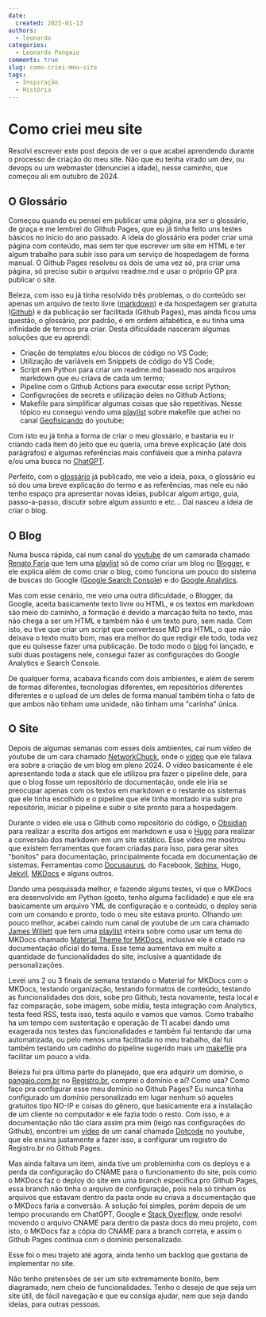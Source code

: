 ```yaml
---
date:
  created: 2025-01-13
authors:
  - leonardo
categories:
  - Leonardo Pangaio
comments: true
slug: como-criei-meu-site
tags:
  - Inspiração
  - História
---
```


# Como criei meu site

Resolvi escrever este post depois de ver o que acabei aprendendo durante o processo de criação do meu site. Não que eu tenha virado um dev, ou devops ou um webmaster (denunciei a idade), nesse caminho, que começou ali em outubro de 2024.

<!-- more -->

## O Glossário

Começou quando eu pensei em publicar uma página, pra ser o glossário, de graça e me lembrei do Github Pages, que eu já tinha feito uns testes básicos no início do ano passado. A ideia do glossário era poder criar uma página com conteúdo, mas sem ter que escrever um site em HTML e ter algum trabalho para subir isso para um serviço de hospedagem de forma manual. O Github Pages resolveu os dois de uma vez só, pra criar uma página, só preciso subir o arquivo readme.md e usar o próprio GP pra publicar o site.

Beleza, com isso eu já tinha resolvido três problemas, o do conteúdo ser apenas um arquivo de texto livre ([markdown](https://www.markdownguide.org/)) e da hospedagem ser gratuita ([Github](https://github.com/)) e da publicação ser facilitada (Github Pages), mas ainda ficou uma questão, o glossário, por padrão, é em ordem alfabética, e eu tinha uma infinidade de termos pra criar. Desta dificuldade nasceram algumas soluções que eu aprendi:

- Criação de templates e/ou blocos de código no VS Code;
- Utilização de variáveis em Snippets de código do VS Code;
- Script em Python para criar um readme.md baseado nos arquivos markdown que eu criava de cada um termo;
- Pipeline com o Github Actions para executar esse script Python;
- Configurações de secrets e utilização deles no Github Actions;
- Makefile para simplificar algumas coisas que são repetitivas. Nesse tópico eu consegui vendo uma [playlist](https://youtube.com/playlist?list=PLLCFxfe9wkl-tCZvSCbzQGcNv9nSN5ZAP&si=-KVgSufivzJ-qGNl) sobre makefile que achei no canal [Geofisicando](https://www.youtube.com/@Geofisicando) do youtube;

Com isto eu já tinha a forma de criar o meu glossário, e bastaria eu ir criando cada item do jeito que eu queria, uma breve explicação (até dois parágrafos) e algumas referências mais confiáveis que a minha palavra e/ou uma busca no [ChatGPT](https://chatgpt.com).

Perfeito, com o [glossário](https://leonardopangaio.github.io/glossario/) já publicado, me veio a ideia, poxa, o glossário eu só dou uma breve explicação do termo e as referências, mas nele eu não tenho espaço pra apresentar novas ideias, publicar algum artigo, guia, passo-a-passo, discutir sobre algum assunto e etc... Daí nasceu a ideia de criar o blog.

## O Blog

Numa busca rápida, caí num canal do [youtube](https://www.youtube.com/) de um camarada chamado [Renato Faria](https://www.youtube.com/@RenatoFariaPro) que tem uma [playlist](https://youtube.com/playlist?list=PLYVsHDrAWfs7VDzGaMNVZ-lRmpvZ0iQed&si=Z1NImhlCIR3cXuYA) só de como criar um blog no [Blogger](https://www.blogger.com), e ele explica além de como criar o blog, como funciona um pouco do sistema de buscas do Google ([Google Search Console](https://search.google.com)) e do [Google Analytics](https://analytics.google.com).

Mas com esse cenário, me veio uma outra dificuldade, o Blogger, da Google, aceita basicamente texto livre ou HTML, e os textos em markdown são meio do caminho, a formação é devido a marcação feita no texto, mas não chega a ser um HTML e também não é um texto puro, sem nada. Com isto, eu tive que criar um script que convertesse MD pra HTML, o que não deixava o texto muito bom, mas era melhor do que redigir ele todo, toda vez que eu quisesse fazer uma publicação. De todo modo o [blog](https://almanaquedotech.blogspot.com/) foi lançado, e subi duas postagens nele, consegui fazer as configurações do Google Analytics e Search Console.

De qualquer forma, acabava ficando com dois ambientes, e além de serem de formas diferentes, tecnologias diferentes, em repositórios diferentes diferentes e o upload de um deles de forma manual também tinha o fato de que ambos não tinham uma unidade, não tinham uma "carinha" única.

## O Site

Depois de algumas semanas com esses dois ambientes, caí num vídeo de youtube de um cara chamado [NetworkChuck](https://www.youtube.com/@NetworkChuck), onde o [vídeo](https://youtu.be/dnE7c0ELEH8?si=J8GAMCbSL5PRvspc) que ele falava era sobre a criação de um blog em pleno 2024. O vídeo basicamente é ele apresentando toda a stack que ele utilizou pra fazer o pipeline dele, para que o blog fosse um repositório de documentação, onde ele iria se preocupar apenas com os textos em markdown e o restante os sistemas que ele tinha escolhido e o pipeline que ele tinha montado iria subir pro repositório, iniciar o pipeline e subir o site pronto para a hospedagem.

Durante o vídeo ele usa o Github como repositório do código, o [Obsidian](https://obsidian.md/) para realizar a escrita dos artigos em markdown e usa o [Hugo](https://gohugo.io/) para realizar a conversão dos markdown em um site estático. Esse vídeo me mostrou que existem ferramentas que foram criadas para isso, para gerar sites "bonitos" para documentação, principalmente focada em documentação de sistemas. Ferramentas como [Docusaurus](https://docusaurus.io/), do Facebook, [Sphinx](https://www.sphinx-doc.org), Hugo, [Jekyll](https://jekyllrb.com/), [MKDocs](https://www.mkdocs.org/) e alguns outros.

Dando uma pesquisada melhor, e fazendo alguns testes, vi que o MKDocs era desenvolvido em Python (gosto, tenho alguma facilidade) e que ele era basicamente um arquivo YML de configuração e o conteúdo, o deploy seria com um comando e pronto, todo o meu site estava pronto. Olhando um pouco melhor, acabei caindo num canal de youtube de um cara chamado [James Willett](https://www.youtube.com/@james-willett) que tem uma [playlist](https://youtube.com/playlist?list=PLw_jGKXm9lIaJCD8YClu6cAz1TcFdJdIf&si=Wv5hmY0OTrayg8mm) inteira sobre como usar um tema do MKDocs chamado [Material Theme for MKDocs](https://squidfunk.github.io/mkdocs-material/), inclusive ele é citado na documentação oficial do tema. Esse tema aumentava em muito a quantidade de funcionalidades do site, inclusive a quantidade de personalizações.

Levei uns 2 ou 3 finais de semana testando o Material for MKDocs com o MKDocs, testando organização, testando formatos de conteúdo, testando as funcionalidades dos dois, sobe pro Github, testa novamente, testa local e faz comparação, sobe imagem, sobe mídia, testa integração com Analytics, testa feed RSS, testa isso, testa aquilo e vamos que vamos. Como trabalho ha um tempo com sustentação e operação de TI acabei dando uma exagerada nos testes das funcionalidades e também fui tentando dar uma automatizada, ou pelo menos uma facilitada no meu trabalho, daí fui também testando um cadinho do pipeline sugerido mais um [makefile](https://www.gnu.org/software/make/manual/make.html) pra facilitar um pouco a vida. 

Beleza fui pra última parte do planejado, que era adquirir um domínio, o [pangaio.com.br](https://pangaio.com.br) no [Registro.br](https://registro.br/), comprei o domínio e aí? Como usa? Como faço pra configurar esse meu domínio no Github Pages? Eu nunca tinha configurado um domínio personalizado em lugar nenhum só aqueles gratuitos tipo NO-IP e coisas do gênero, que basicamente era a instalação de um cliente no computador e ele fazia todo o resto. Com isso, e a documentação não tão clara assim pra mim (leigo nas configurações do Github), encontrei um [vídeo](https://youtu.be/FoKixG86msg?si=-j7wAbHaKLH6iTmh) de um canal chamado [Dotcode](https://www.youtube.com/@DotcodeEdu) no youtube, que ele ensina justamente a fazer isso, a configurar um registro do Registro.br no Github Pages.

Mas ainda faltava um item, ainda tive um probleminha com os deploys e a perda da configuração do CNAME para o funcionamento do site, pois como o MKDocs faz o deploy do site em uma branch específica pro Github Pages, essa branch não tinha o arquivo de configuração, pois nela só tinham os arquivos que estavam dentro da pasta onde eu criava a documentação que o MKDocs faria a conversão. A solução foi simples, porém depois de um tempo procurando em ChatGPT, Google e [Stack Overflow](https://stackoverflow.com/), onde resolvi movendo o arquivo CNAME para dentro da pasta docs do meu projeto, com isto, o MKDocs faz a cópia do CNAME para a branch correta, e assim o Github Pages continua com o domínio personalizado.

Esse foi o meu trajeto até agora, ainda tenho um backlog que gostaria de implementar no site.

Não tenho pretensões de ser um site extremamente bonito, bem diagramado, nem cheio de funcionalidades. Tenho o desejo de que seja um site útil, de fácil navegação e que eu consiga ajudar, nem que seja dando ideias, para outras pessoas.